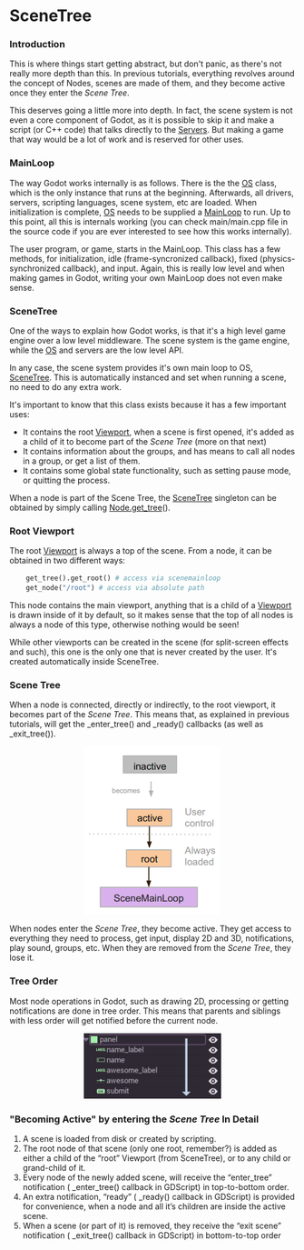 # SceneTree

### Introduction

This is where things start getting abstract, but don't panic, as there's not really more depth than this.
In previous tutorials, everything revolves around the concept of Nodes, scenes are made of them, and they become active once they enter the _Scene Tree_.

This deserves going a little more into depth. In fact, the scene system is not even a core component of Godot, as it is possible to skip it and make a script (or C++ code) that talks directly to the [Servers](tutorial_servers). But making a game that way would be a lot of work and is reserved for other uses.

### MainLoop

The way Godot works internally is as follows. There is the the [OS](class_os) class, which is the only instance that runs at the beginning. Afterwards, all drivers, servers, scripting languages, scene system, etc are loaded. 
When initialization is complete, [OS](class_os) needs to be supplied a [MainLoop](class_mainloop) to run. Up to this point, all this is internals working (you can check main/main.cpp file in the source code if you are ever interested to see how this works internally). 

The user program, or game, starts in the MainLoop. This class has a few methods, for initialization, idle (frame-syncronized callback), fixed (physics-synchronized callback), and input. Again, this is really low level and when making games in Godot, writing your own MainLoop does not even make sense. 

### SceneTree

One of the ways to explain how Godot works, is that it's a high level game engine over a low level middleware.
The scene system is the game engine, while the [OS](class_os) and servers are the low level API. 

In any case, the scene system provides it's own main loop to OS, [SceneTree](class_scenetree). 
This is automatically instanced and set when running a scene, no need to do any extra work.

It's important to know that this class exists because it has a few important uses:

*  It contains the root [Viewport](class_viewport), when a scene is first opened, it's added as a child of it to become part of the _Scene Tree_ (more on that next)
*  It contains information about the groups, and has means to call all nodes in a group, or get a list of them.
*  It contains some global state functionality, such as setting pause mode, or quitting the process.

When a node is part of the Scene Tree, the [SceneTree](class_scenemainloop) singleton can be obtained by simply calling [Node.get_tree](class_node#get_tree)().

### Root Viewport

The root [Viewport](class_viewport) is always a top of the scene. From a node, it can be obtained in two different ways:

```python
    get_tree().get_root() # access via scenemainloop
    get_node("/root") # access via absolute path
```

This node contains the main viewport, anything that is a child of a [Viewport](class_viewport) is drawn inside of it by default, so it makes sense that the top of all nodes is always a node of this type, otherwise nothing would be seen! 

While other viewports can be created in the scene (for split-screen effects and such), this one is the only one that is never created by the user. It's created automatically inside SceneTree.

### Scene Tree

When a node is connected, directly or indirectly, to the root viewport, it becomes part of the _Scene Tree_. 
This means that, as explained in previous tutorials, will get the _enter_tree() and _ready() callbacks (as well as _exit_tree()).

<p align="center"><img src="images/activescene.png"></p>

When nodes enter the _Scene Tree_, they become active. They get access to everything they need to process, get input, display 2D and 3D, notifications, play sound, groups, etc. When they are removed from the _Scene Tree_, they lose it.

### Tree Order

Most node operations in Godot, such as drawing 2D, processing or getting notifications are done in tree order. This means that parents and siblings with less order will get notified before the current node.

<p align="center"><img src="images/toptobottom.png"></p>

### "Becoming Active" by entering the _Scene Tree_ In Detail

 1.  A scene is loaded from disk or created by scripting.
 2.  The root node of that scene (only one root, remember?) is added as either a child of the “root” Viewport (from SceneTree), or to any child or grand-child of it.
 3.  Every node of the newly added scene, will receive the “enter_tree” notification ( _enter_tree() callback in GDScript) in top-to-bottom order.
 4.  An extra notification, “ready” ( _ready() callback in GDScript) is provided for convenience, when a node and all it’s children are inside the active scene.
 5.  When a scene (or part of it) is removed, they receive the “exit scene” notification ( _exit_tree() callback in GDScript) in bottom-to-top order



 
